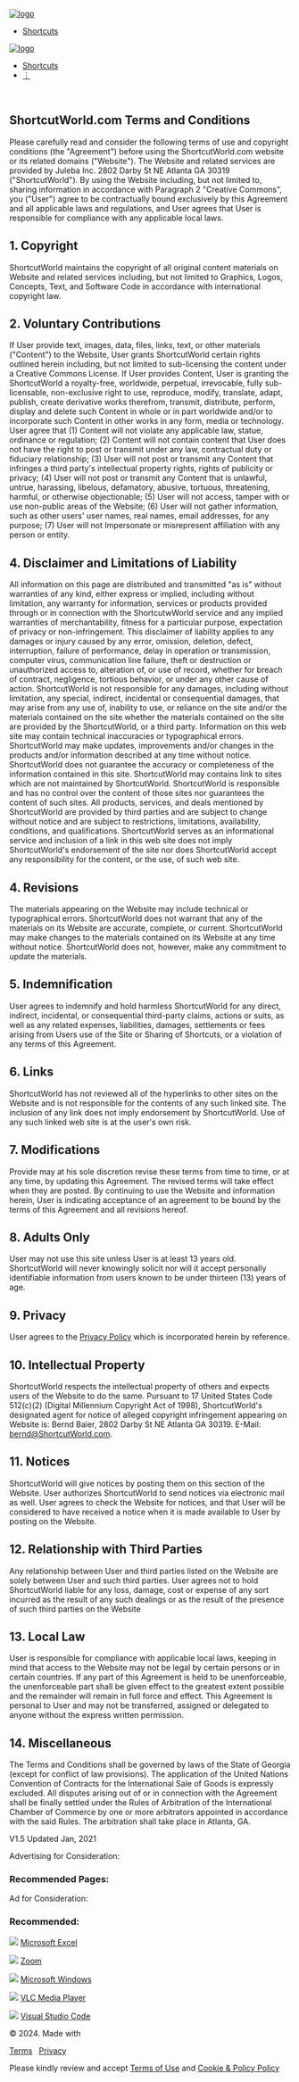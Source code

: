 [![logo](/img/logos/logo.png)](https://shortcutworld.com/)

* [Shortcuts](https://shortcutworld.com/Shortcuts)

[![logo](/img/logos/logo.png)](https://shortcutworld.com/)

* [Shortcuts](https://shortcutworld.com/Shortcuts)
* [⋮](#)
    

 

ShortcutWorld.com Terms and Conditions
--------------------------------------

Please carefully read and consider the following terms of use and copyright conditions (the "Agreement") before using the ShortcutWorld.com website or its related domains ("Website"). The Website and related services are provided by Juleba Inc. 2802 Darby St NE Atlanta GA 30319 ("ShortcutWorld"). By using the Website including, but not limited to, sharing information in accordance with Paragraph 2 "Creative Commons", you ("User") agree to be contractually bound exclusively by this Agreement and all applicable laws and regulations, and User agrees that User is responsible for compliance with any applicable local laws.

1\. Copyright
-------------

ShortcutWorld maintains the copyright of all original content materials on Website and related services including, but not limited to Graphics, Logos, Concepts, Text, and Software Code in accordance with international copyright law.

2\. Voluntary Contributions
---------------------------

If User provide text, images, data, files, links, text, or other materials ("Content") to the Website, User grants ShortcutWorld certain rights outlined herein including, but not limited to sub-licensing the content under a Creative Commons License. If User provides Content, User is granting the ShortcutWorld a royalty-free, worldwide, perpetual, irrevocable, fully sub-licensable, non-exclusive right to use, reproduce, modify, translate, adapt, publish, create derivative works therefrom, transmit, distribute, perform, display and delete such Content in whole or in part worldwide and/or to incorporate such Content in other works in any form, media or technology. User agree that (1) Content will not violate any applicable law, statue, ordinance or regulation; (2) Content will not contain content that User does not have the right to post or transmit under any law, contractual duty or fiduciary relationship; (3) User will not post or transmit any Content that infringes a third party's intellectual property rights, rights of publicity or privacy; (4) User will not post or transmit any Content that is unlawful, untrue, harassing, libelous, defamatory, abusive, tortuous, threatening, harmful, or otherwise objectionable; (5) User will not access, tamper with or use non-public areas of the Website; (6) User will not gather information, such as other users' user names, real names, email addresses, for any purpose; (7) User will not Impersonate or misrepresent affiliation with any person or entity.

4\. Disclaimer and Limitations of Liability
-------------------------------------------

All information on this page are distributed and transmitted "as is" without warranties of any kind, either express or implied, including without limitation, any warranty for information, services or products provided through or in connection with the ShortcutwWorld service and any implied warranties of merchantability, fitness for a particular purpose, expectation of privacy or non-infringement. This disclaimer of liability applies to any damages or injury caused by any error, omission, deletion, defect, interruption, failure of performance, delay in operation or transmission, computer virus, communication line failure, theft or destruction or unauthorized access to, alteration of, or use of record, whether for breach of contract, negligence, tortious behavior, or under any other cause of action. ShortcutWorld is not responsible for any damages, including without limitation, any special, indirect, incidental or consequential damages, that may arise from any use of, inability to use, or reliance on the site and/or the materials contained on the site whether the materials contained on the site are provided by the ShortcutWorld, or a third party. Information on this web site may contain technical inaccuracies or typographical errors. ShortcutWorld may make updates, improvements and/or changes in the products and/or information described at any time without notice. ShortcutWorld does not guarantee the accuracy or completeness of the information contained in this site. ShortcutWorld may contains link to sites which are not maintained by ShortcutWorld. ShortcutWorld is responsible and has no control over the content of those sites nor guarantees the content of such sites. All products, services, and deals mentioned by ShortcutWorld are provided by third parties and are subject to change without notice and are subject to restrictions, limitations, availability, conditions, and qualifications. ShortcutWorld serves as an informational service and inclusion of a link in this web site does not imply ShortcutWorld's endorsement of the site nor does ShortcutWorld accept any responsibility for the content, or the use, of such web site.

4\. Revisions
-------------

The materials appearing on the Website may include technical or typographical errors. ShortcutWorld does not warrant that any of the materials on its Website are accurate, complete, or current. ShortcutWorld may make changes to the materials contained on its Website at any time without notice. ShortcutWorld does not, however, make any commitment to update the materials.

5\. Indemnification
-------------------

User agrees to indemnify and hold harmless ShortcutWorld for any direct, indirect, incidental, or consequential third-party claims, actions or suits, as well as any related expenses, liabilities, damages, settlements or fees arising from Users use of the Site or Sharing of Shortcuts, or a violation of any terms of this Agreement.

6\. Links
---------

ShortcutWorld has not reviewed all of the hyperlinks to other sites on the Website and is not responsible for the contents of any such linked site. The inclusion of any link does not imply endorsement by ShortcutWorld. Use of any such linked web site is at the user's own risk.

7\. Modifications
-----------------

Provide may at his sole discretion revise these terms from time to time, or at any time, by updating this Agreement. The revised terms will take effect when they are posted. By continuing to use the Website and information herein, User is indicating acceptance of an agreement to be bound by the terms of this Agreement and all revisions hereof.

8\. Adults Only
---------------

User may not use this site unless User is at least 13 years old. ShortcutWorld will never knowingly solicit nor will it accept personally identifiable information from users known to be under thirteen (13) years of age.

9\. Privacy
-----------

User agrees to the [Privacy Policy](https://shortcutworld.com/Privacy) which is incorporated herein by reference.

10\. Intellectual Property
--------------------------

ShortcutWorld respects the intellectual property of others and expects users of the Website to do the same. Pursuant to 17 United States Code 512(c)(2) (Digital Millennium Copyright Act of 1998), ShortcutWorld's designated agent for notice of alleged copyright infringement appearing on Website is: Bernd Baier, 2802 Darby St NE Atlanta GA 30319. E-Mail: bernd@ShortcutWorld.com.

11\. Notices
------------

ShortcutWorld will give notices by posting them on this section of the Website. User authorizes ShortcutWorld to send notices via electronic mail as well. User agrees to check the Website for notices, and that User will be considered to have received a notice when it is made available to User by posting on the Website.

12\. Relationship with Third Parties
------------------------------------

Any relationship between User and third parties listed on the Website are solely between User and such third parties. User agrees not to hold ShortcutWorld liable for any loss, damage, cost or expense of any sort incurred as the result of any such dealings or as the result of the presence of such third parties on the Website

13\. Local Law
--------------

User is responsible for compliance with applicable local laws, keeping in mind that access to the Website may not be legal by certain persons or in certain countries. If any part of this Agreement is held to be unenforceable, the unenforceable part shall be given effect to the greatest extent possible and the remainder will remain in full force and effect. This Agreement is personal to User and may not be transferred, assigned or delegated to anyone without the express written permission.

14\. Miscellaneous
------------------

The Terms and Conditions shall be governed by laws of the State of Georgia (except for conflict of law provisions). The application of the United Nations Convention of Contracts for the International Sale of Goods is expressly excluded. All disputes arising out of or in connection with the Agreement shall be finally settled under the Rules of Arbitration of the International Chamber of Commerce by one or more arbitrators appointed in accordance with the said Rules. The arbitration shall take place in Atlanta, GA.

V1.5 Updated Jan, 2021

Advertising for Consideration:

### Recommended Pages:

Ad for Consideration:

### Recommended:

![](/imgsrv/appicons-sm/ms-excel.png) [Microsoft Excel](https://shortcutworld.com/Excel/win/Microsoft-Excel_Shortcuts)

![](/imgsrv/appicons-sm/zoom.png) [Zoom](https://shortcutworld.com/Zoom/win/Zoom_5_Shortcuts)

![](/imgsrv/appicons-sm/windows.png) [Microsoft Windows](https://shortcutworld.com/Windows/win/Microsoft-Windows_10_Shortcuts)

![](/imgsrv/appicons-sm/vlc.png) [VLC Media Player](https://shortcutworld.com/VLC-Media-Player/mac/VLC-Media-Player_Shortcuts)

![](/imgsrv/appicons-sm/vscode.png) [Visual Studio Code](https://shortcutworld.com/VSCode/win/Visual-Studio-Code_Shortcuts)

© 2024. Made with  

[Terms](https://shortcutworld.com/Posts/Terms)   [Privacy](https://shortcutworld.com/Posts/Privacy)

Please kindly review and accept [Terms of Use](https://shortcutworld.com/Posts/Terms) and [Cookie & Policy Policy](https://shortcutworld.com/Posts/Privacy)
